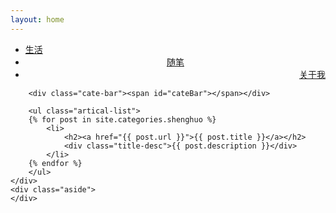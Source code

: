 ```yaml
---
layout: home
---
```


<div class="index-content shenghuo">
    <div class="section">
        <ul class="artical-cate">
            <li class="on"><a href="/"><span>生活</span></a></li>
            <li style="text-align:center"><a href="/suibi"><span>随笔</span></a></li>
            <li style="text-align:right"><a href="/guanyuwo"><span>关于我</span></a></li>
        </ul>

        <div class="cate-bar"><span id="cateBar"></span></div>

        <ul class="artical-list">
        {% for post in site.categories.shenghuo %}
            <li>
                <h2><a href="{{ post.url }}">{{ post.title }}</a></h2>
                <div class="title-desc">{{ post.description }}</div>
            </li>
        {% endfor %}
        </ul>
    </div>
    <div class="aside">
    </div>
</div>

